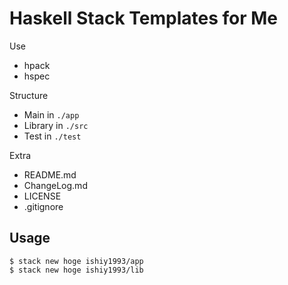 # Haskell Stack Templates for Me
Use

- hpack
- hspec

Structure
- Main in `./app`
- Library in `./src`
- Test in `./test`

Extra
- README.md
- ChangeLog.md
- LICENSE
- .gitignore

## Usage

```
$ stack new hoge ishiy1993/app
$ stack new hoge ishiy1993/lib
```
